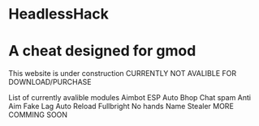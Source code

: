 # HeadlessHack
# A cheat designed for gmod

This website is under construction
CURRENTLY NOT AVALIBLE FOR DOWNLOAD/PURCHASE

List of currently avalible modules
Aimbot
ESP
Auto Bhop
Chat spam
Anti Aim
Fake Lag
Auto Reload
Fullbright
No hands
Name Stealer
MORE COMMING SOON
